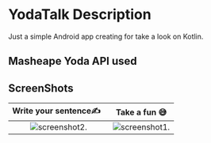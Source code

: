 # YodaTalk Description
Just a simple Android app creating for take a look on Kotlin.

## Masheape Yoda API used

## ScreenShots
Write your sentence✍️      |  Take a fun 😅
:-------------------------:|:-------------------------:
![screenshot2](https://user-images.githubusercontent.com/16256553/32075054-38b9f58e-baa4-11e7-90d1-c0d1425ef329.jpg).|![screenshot1](https://user-images.githubusercontent.com/16256553/32074978-e76bcafe-baa3-11e7-93d7-94362a511cf8.jpg).

